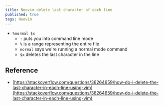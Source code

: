 ```yaml
---
title: Neovim delete last character of each line
published: true
tags: Neovim
---
```


- `%normal $x`
  - `:` puts you into command line mode
  - `%` is a range representing the entire file
  - `normal` says we're running a normal mode command
  - `$x` deletes the last character in the line

## Reference

- [https://stackoverflow.com/questions/36264659/how-do-i-delete-the-last-character-in-each-line-using-vim](https://stackoverflow.com/questions/36264659/how-do-i-delete-the-last-character-in-each-line-using-vim)
